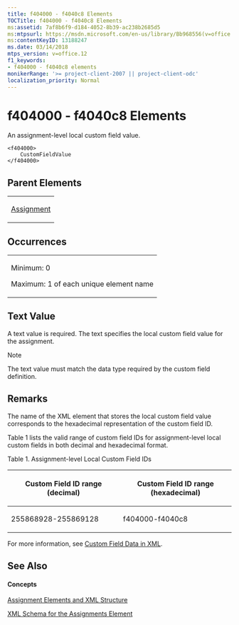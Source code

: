 ```yaml
---
title: f404000 - f4040c8 Elements
TOCTitle: f404000 - f4040c8 Elements
ms:assetid: 7af8b6f9-d184-4052-8b39-ac238b2685d5
ms:mtpsurl: https://msdn.microsoft.com/en-us/library/Bb968556(v=office.12)
ms:contentKeyID: 13188247
ms.date: 03/14/2018
mtps_version: v=office.12
f1_keywords:
- f404000 - f4040c8 elements
monikerRange: '>= project-client-2007 || project-client-odc'
localization_priority: Normal
---
```


# f404000 - f4040c8 Elements




An assignment-level local custom field value.

    <f404000>
        CustomFieldValue
    </f404000>

## Parent Elements

<table>
<colgroup>
<col style="width: 100%" />
</colgroup>
<tbody>
<tr class="odd">
<td><p><a href="assignment-element.md">Assignment</a></p></td>
</tr>
</tbody>
</table>

## Occurrences

<table>
<colgroup>
<col style="width: 100%" />
</colgroup>
<tbody>
<tr class="odd">
<td><p>Minimum: 0</p>
<p>Maximum: 1 of each unique element name</p></td>
</tr>
</tbody>
</table>

## Text Value

A text value is required. The text specifies the local custom field value for the assignment.


> [!NOTE]
> The text value must match the data type required by the custom field definition.


## Remarks

The name of the XML element that stores the local custom field value corresponds to the hexadecimal representation of the custom field ID.

Table 1 lists the valid range of custom field IDs for assignment-level local custom fields in both decimal and hexadecimal format.

Table 1. Assignment-level Local Custom Field IDs

<table>
<colgroup>
<col style="width: 50%" />
<col style="width: 50%" />
</colgroup>
<thead>
<tr class="header">
<th><p>Custom Field ID range (decimal)</p></th>
<th><p>Custom Field ID range (hexadecimal)</p></th>
</tr>
</thead>
<tbody>
<tr class="odd">
<td><p>255868928-255869128</p></td>
<td><p>f404000-f4040c8</p></td>
</tr>
</tbody>
</table>

For more information, see [Custom Field Data in XML](custom-field-data-in-xml.md).

## See Also

#### Concepts

[Assignment Elements and XML Structure](assignment-elements-and-xml-structure.md)

[XML Schema for the Assignments Element](xml-schema-for-the-assignments-element.md)

